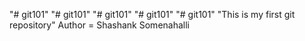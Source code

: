 "# git101" 
"# git101" 
"# git101" 
"# git101" 
"# git101"
"This is my first git repository"
Author = Shashank Somenahalli
